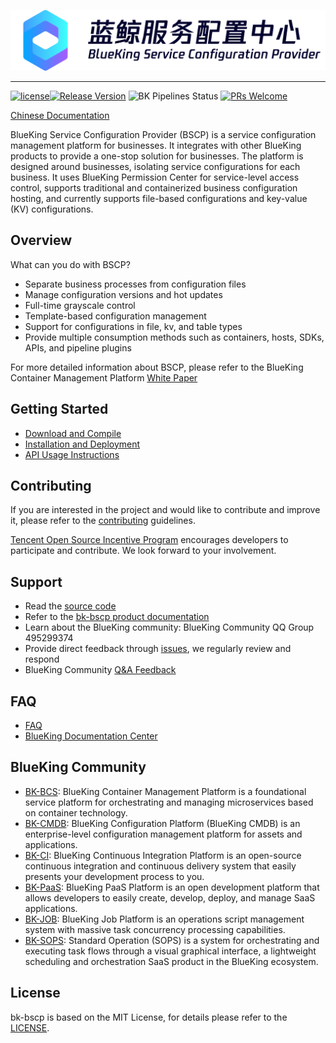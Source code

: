 ![BlueKing Service Configuration Provider.png](./docs/logo/bscp_zh.png)

---

[![license](https://img.shields.io/badge/license-mit-brightgreen.svg?style=flat)](https://github.com/TencentBlueKing/bk-bscp/blob/master/LICENSE)[![Release Version](https://img.shields.io/badge/release-1.18.12-brightgreen.svg)](https://github.com/TencentBlueKing/bk-bscp/releases) ![BK Pipelines Status](https://api.bkdevops.qq.com/process/api/external/pipelines/projects/bscp/p-9ba3c5bdcc874723b0c71cc5a9e3a0cd/badge?X-DEVOPS-PROJECT-ID=bscp) [![PRs Welcome](https://img.shields.io/badge/PRs-welcome-brightgreen.svg)](https://github.com/TencentBlueKing/bk-bscp/pulls)

[Chinese Documentation](./README.md)

BlueKing Service Configuration Provider (BSCP) is a service configuration management platform for businesses. It integrates with other BlueKing products to provide a one-stop solution for businesses.
The platform is designed around businesses, isolating service configurations for each business. It uses BlueKing Permission Center for service-level access control, supports traditional and containerized business configuration hosting, and currently supports file-based configurations and key-value (KV) configurations.

## Overview

What can you do with BSCP?

- Separate business processes from configuration files
- Manage configuration versions and hot updates
- Full-time grayscale control
- Template-based configuration management
- Support for configurations in file, kv, and table types
- Provide multiple consumption methods such as containers, hosts, SDKs, APIs, and pipeline plugins

For more detailed information about BSCP, please refer to the BlueKing Container Management Platform [White Paper](https://bk.tencent.com/docs/markdown/BSCP/UserGuide/Introduction/product_introduction.md)

## Getting Started

- [Download and Compile](docs/install/source_compile.md)
- [Installation and Deployment](docs/install/deploy-guide.md)
- [API Usage Instructions](./docs/apidoc/api.md)

## Contributing

If you are interested in the project and would like to contribute and improve it, please refer to the [contributing](./CONTRIBUTING.md) guidelines.

[Tencent Open Source Incentive Program](https://opensource.tencent.com/contribution) encourages developers to participate and contribute. We look forward to your involvement.

## Support

- Read the [source code](https://github.com/TencentBlueKing/bk-bscp)
- Refer to the [bk-bscp product documentation](https://bk.tencent.com/docs/markdown/BSCP/UserGuide/Introduction/product_introduction.md)
- Learn about the BlueKing community: BlueKing Community QQ Group 495299374
- Provide direct feedback through [issues](https://github.com/TencentBlueKing/bk-bscp/issues), we regularly review and respond
- BlueKing Community [Q&A Feedback](https://bk.tencent.com/s-mart/community)

## FAQ

- [FAQ](https://bk.tencent.com/docs/markdown/ZH/BSCP/UserGuide/FAQ/faq.md)
- [BlueKing Documentation Center](https://bk.tencent.com/docs/)

## BlueKing Community

- [BK-BCS](https://github.com/TencentBlueKing/bk-bcs): BlueKing Container Management Platform is a foundational service platform for orchestrating and managing microservices based on container technology.
- [BK-CMDB](https://github.com/TencentBlueKing/bk-cmdb): BlueKing Configuration Platform (BlueKing CMDB) is an enterprise-level configuration management platform for assets and applications.
- [BK-CI](https://github.com/TencentBlueKing/bk-ci): BlueKing Continuous Integration Platform is an open-source continuous integration and continuous delivery system that easily presents your development process to you.
- [BK-PaaS](https://github.com/TencentBlueKing/bk-PaaS): BlueKing PaaS Platform is an open development platform that allows developers to easily create, develop, deploy, and manage SaaS applications.
- [BK-JOB](https://github.com/TencentBlueKing/bk-job): BlueKing Job Platform is an operations script management system with massive task concurrency processing capabilities.
- [BK-SOPS](https://github.com/TencentBlueKing/bk-sops): Standard Operation (SOPS) is a system for orchestrating and executing task flows through a visual graphical interface, a lightweight scheduling and orchestration SaaS product in the BlueKing ecosystem.

## License

bk-bscp is based on the MIT License, for details please refer to the [LICENSE](./LICENSE.txt).
